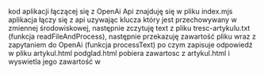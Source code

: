 kod aplikacji łączącej się z OpenAi Api znajduję się w pliku index.mjs
aplikacja łączy się z api uzywając klucza który jest przechowywany w zmiennej środowiskowej, następnie zczytuję text z pliku tresc-artykulu.txt (funkcja readFileAndProcess), następnie przekazuję zawartość pliku wraz z zapytaniem do OpenAi (funkcja processText) po czym zapisuje odpowiedź w pliku artykul.html
podglad.html pobiera zawartosc z artykul.html i wyswietla jego zawartość w <body>
